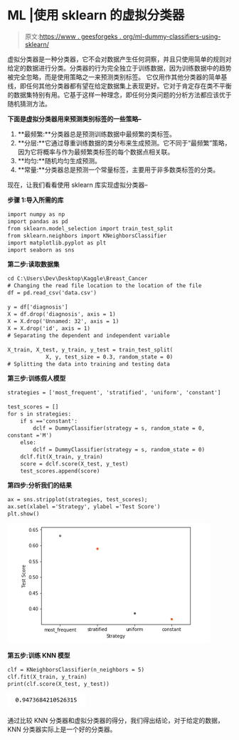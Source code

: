 # ML |使用 sklearn 的虚拟分类器

> 原文:[https://www . geesforgeks . org/ml-dummy-classifiers-using-sklearn/](https://www.geeksforgeeks.org/ml-dummy-classifiers-using-sklearn/)

虚拟分类器是一种分类器，它不会对数据产生任何洞察，并且只使用简单的规则对给定的数据进行分类。分类器的行为完全独立于训练数据，因为训练数据中的趋势被完全忽略，而是使用策略之一来预测类别标签。
它仅用作其他分类器的简单基线，即任何其他分类器都有望在给定数据集上表现更好。它对于肯定存在类不平衡的数据集特别有用。它基于这样一种理念，即任何分类问题的分析方法都应该优于随机猜测方法。

**下面是虚拟分类器用来预测类别标签的一些策略–**

1.  **最频繁:**分类器总是预测训练数据中最频繁的类标签。
2.  **分层:**它通过尊重训练数据的类分布来生成预测。它不同于“最频繁”策略，因为它将概率与作为最频繁类标签的每个数据点相关联。
3.  **均匀:**随机均匀生成预测。
4.  **常量:**分类器总是预测一个常量标签，主要用于非多数类标签的分类。

现在，让我们看看使用 sklearn 库实现虚拟分类器–

**步骤 1:导入所需的库**

```
import numpy as np
import pandas as pd
from sklearn.model_selection import train_test_split
from sklearn.neighbors import KNeighborsClassifier
import matplotlib.pyplot as plt 
import seaborn as sns
```

**第二步:读取数据集**

```
cd C:\Users\Dev\Desktop\Kaggle\Breast_Cancer
# Changing the read file location to the location of the file
df = pd.read_csv('data.csv')

y = df['diagnosis']
X = df.drop('diagnosis', axis = 1)
X = X.drop('Unnamed: 32', axis = 1)
X = X.drop('id', axis = 1)
# Separating the dependent and independent variable

X_train, X_test, y_train, y_test = train_test_split(
            X, y, test_size = 0.3, random_state = 0)
# Splitting the data into training and testing data
```

**第三步:训练假人模型**

```
strategies = ['most_frequent', 'stratified', 'uniform', 'constant']

test_scores = []
for s in strategies:
    if s =='constant':
        dclf = DummyClassifier(strategy = s, random_state = 0, constant ='M')
    else:
        dclf = DummyClassifier(strategy = s, random_state = 0)
    dclf.fit(X_train, y_train)
    score = dclf.score(X_test, y_test)
    test_scores.append(score)
```

**第四步:分析我们的结果**

```
ax = sns.stripplot(strategies, test_scores);
ax.set(xlabel ='Strategy', ylabel ='Test Score')
plt.show()
```

![](img/0ac31efcb86f75ef60d534508b8bdf5f.png)

**第五步:训练 KNN 模型**

```
clf = KNeighborsClassifier(n_neighbors = 5)
clf.fit(X_train, y_train)
print(clf.score(X_test, y_test))
```

![](img/e3a8241039bc1e35471fbd34f660efe1.png)

通过比较 KNN 分类器和虚拟分类器的得分，我们得出结论，对于给定的数据，KNN 分类器实际上是一个好的分类器。